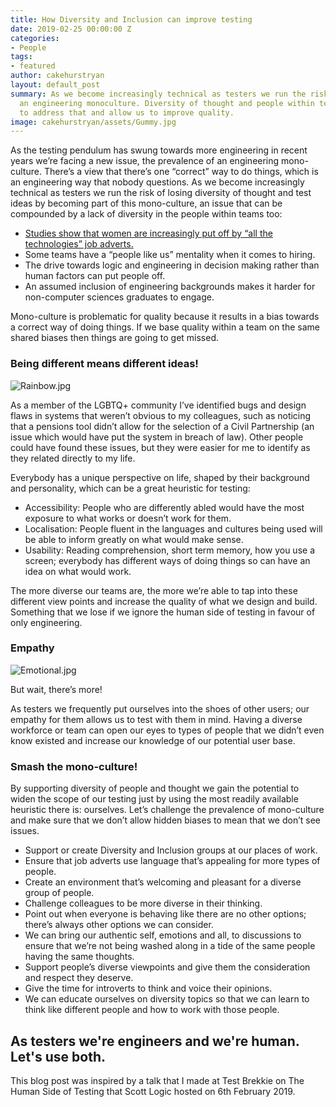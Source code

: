 ```yaml
---
title: How Diversity and Inclusion can improve testing
date: 2019-02-25 00:00:00 Z
categories:
- People
tags:
- featured
author: cakehurstryan
layout: default_post
summary: As we become increasingly technical as testers we run the risk of joining
  an engineering monoculture. Diversity of thought and people within teams can help
  to address that and allow us to improve quality.
image: cakehurstryan/assets/Gummy.jpg
---
```


As the testing pendulum has swung towards more engineering in recent years we’re facing a new issue, the prevalence of an engineering mono-culture. There’s a view that there’s one “correct” way to do things, which is an engineering way that nobody questions. As we become increasingly technical as testers we run the risk of losing diversity of thought and test ideas by becoming part of this mono-culture, an issue that can be compounded by a lack of diversity in the people within teams too:

- [Studies show that women are increasingly put off by “all the technologies” job adverts.](https://textio.ai/gendered-language-in-your-job-post-predicts-the-gender-of-the-person-youll-hire-cd150452407d)
- Some teams have a “people like us” mentality when it comes to hiring.
- The drive towards logic and engineering in decision making rather than human factors can put people off.
- An assumed inclusion of engineering backgrounds makes it harder for non-computer sciences graduates to engage.

Mono-culture is problematic for quality because it results in a bias towards a correct way of doing things. If we base quality within a team on the same shared biases then things are going to get missed.

### Being different means different ideas!

![Rainbow.jpg]({{site.baseurl}}/cakehurstryan/assets/Rainbow.jpg)

As a member of the LGBTQ+ community I’ve identified bugs and design flaws in systems that weren’t obvious to my colleagues, such as noticing that a pensions tool didn’t allow for the selection of a Civil Partnership (an issue which would have put the system in breach of law). Other people could have found these issues, but they were easier for me to identify as they related directly to my life.

Everybody has a unique perspective on life, shaped by their background and personality, which can be a great heuristic for testing:

- Accessibility: People who are differently abled would have the most exposure to what works or doesn’t work for them.
- Localisation: People fluent in the languages and cultures being used will be able to inform greatly on what would make sense.
- Usability: Reading comprehension, short term memory, how you use a screen; everybody has different ways of doing things so can have an idea on what would work.

The more diverse our teams are, the more we’re able to tap into these different view points and increase the quality of what we design and build. Something that we lose if we ignore the human side of testing in favour of only engineering.

### Empathy

![Emotional.jpg]({{site.baseurl}}/cakehurstryan/assets/Emotional.jpg)

But wait, there’s more!

As testers we frequently put ourselves into the shoes of other users; our empathy for them allows us to test with them in mind. Having a diverse workforce or team can open our eyes to types of people that we didn’t even know existed and increase our knowledge of our potential user base.

### Smash the mono-culture!

By supporting diversity of people and thought we gain the potential to widen the scope of our testing just by using the most readily available heuristic there is: ourselves. Let’s challenge the prevalence of mono-culture and make sure that we don’t allow hidden biases to mean that we don’t see issues.

- Support or create Diversity and Inclusion groups at our places of work.
- Ensure that job adverts use language that’s appealing for more types of people.
- Create an environment that’s welcoming and pleasant for a diverse group of people.
- Challenge colleagues to be more diverse in their thinking.
- Point out when everyone is behaving like there are no other options; there’s always other options we can consider.
- We can bring our authentic self, emotions and all, to discussions to ensure that we’re not being washed along in a tide of the same people having the same thoughts.
- Support people’s diverse viewpoints and give them the consideration and respect they deserve.
- Give the time for introverts to think and voice their opinions.
- We can educate ourselves on diversity topics so that we can learn to think like different people and how to work with those people.

## As testers we're engineers and we're human. Let's use both.

This blog post was inspired by a talk that I made at Test Brekkie on The Human Side of Testing that Scott Logic hosted on 6th February 2019.
